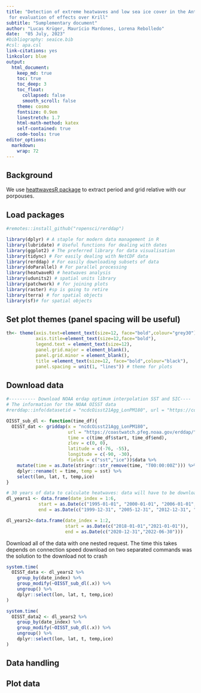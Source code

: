 ```yaml
---
title: "Detection of extreme heatwaves and low sea ice cover in the Antarctic Peninsula
 for evaluation of effects over Krill"
subtitle: "Sumplementary document"
author: "Lucas Krüger, Maurício Mardones, Lorena Rebolledo"
date:  "05 July, 2023"
#bibliography: seaice.bib
#csl: apa.csl
link-citations: yes
linkcolor: blue
output:
  html_document:
    keep_md: true
    toc: true
    toc_deep: 3
    toc_float:
      collapsed: false
      smooth_scroll: false
    theme: cosmo
    fontsize: 0.9em
    linestretch: 1.7
    html-math-method: katex
    self-contained: true
    code-tools: true
editor_options: 
  markdown: 
    wrap: 72
---
```




## Background

We use [heattwavesR package](https://robwschlegel.github.io/heatwaveR/index.html) to extract period and grid relative with our porpouses.


## Load packages


```r
#remotes::install_github("ropensci/rerddap")

library(dplyr) # A staple for modern data management in R
library(lubridate) # Useful functions for dealing with dates
library(ggplot2) # The preferred library for data visualisation
library(tidync) # For easily dealing with NetCDF data
library(rerddap) # For easily downloading subsets of data
library(doParallel) # For parallel processing
library(heatwaveR) # heatwaves analysis
library(udunits2) # spatial units library
library(patchwork) # for joining plots
library(raster) #sp is going to retire
library(terra) # for spatial objects
library(sf)# for spatial objects
```

## Set plot themes (panel spacing will be useful)



```r
th<- theme(axis.text=element_text(size=12, face="bold",colour="grey30"),
           axis.title=element_text(size=12,face="bold"),
           legend.text = element_text(size=12),
           panel.grid.major = element_blank(),
           panel.grid.minor = element_blank(),
           title =element_text(size=12, face="bold",colour="black"),
           panel.spacing = unit(1, "lines")) # theme for plots
```

## Download data


```r
#---------- Download NOAA erdap optimum interpolation SST and SIC----
# The information for the NOAA OISST data
#rerddap::info(datasetid = "ncdcOisst21Agg_LonPM180", url = "https://coastwatch.pfeg.noaa.gov/erddap/")

OISST_sub_dl <- function(time_df){
  OISST_dat <- griddap(x = "ncdcOisst21Agg_LonPM180", 
                       url = "https://coastwatch.pfeg.noaa.gov/erddap/", 
                       time = c(time_df$start, time_df$end), 
                       zlev = c(0, 0),
                       latitude = c(-76, -55),
                       longitude = c(-90, -30),
                       fields = c("sst","ice"))$data %>% 
    mutate(time = as.Date(stringr::str_remove(time, "T00:00:00Z"))) %>% 
    dplyr::rename(t = time, temp = sst) %>% 
    select(lon, lat, t, temp,ice) 
}

# 30 years of data to calculate heatwaves: data will have to be downloaded each 5 years
dl_years1 <- data.frame(date_index = 1:6,
            start = as.Date(c("1995-01-01", "2000-01-01", "2006-01-01", "2013-01-01","2019-01-01","2021-01-01")),
            end = as.Date(c("1999-12-31", "2005-12-31", "2012-12-31", "2018-12-31","2020-12-31","2022-12-31")))

dl_years2<-data.frame(date_index = 1:2,
                      start = as.Date(c("2018-01-01","2021-01-01")),
                      end = as.Date(c("2020-12-31","2022-06-30")))
```


Download all of the data with one nested request. 
The time this takes depends on connection speed download on two separated commands was the solution to the download not to crash



```r
system.time(
  OISST_data <- dl_years2 %>% 
    group_by(date_index) %>% 
    group_modify(~OISST_sub_dl(.x)) %>% 
    ungroup() %>% 
    dplyr::select(lon, lat, t, temp,ice)
) 

system.time(
  OISST_data2 <- dl_years2 %>% 
    group_by(date_index) %>% 
    group_modify(~OISST_sub_dl(.x)) %>% 
    ungroup() %>% 
    dplyr::select(lon, lat, t, temp,ice)
) 
```

## Data handling

## Plot data
